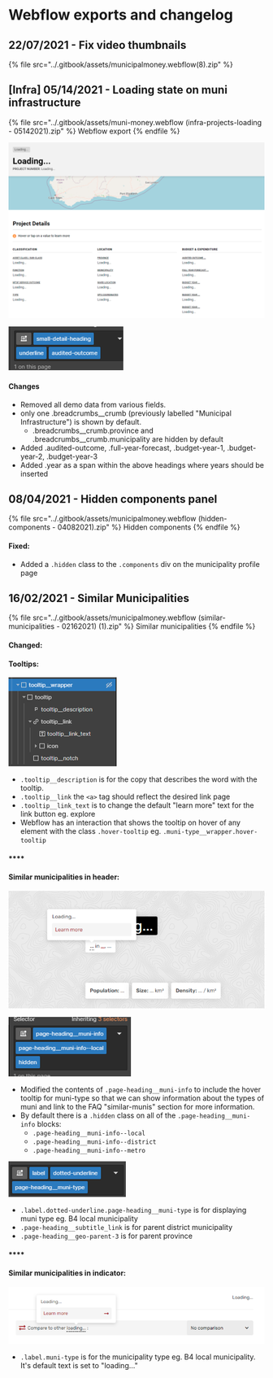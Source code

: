 # Webflow exports and changelog

## 22/07/2021 - Fix video thumbnails

{% file src="../.gitbook/assets/municipalmoney.webflow(8).zip" %}

## \[Infra] 05/14/2021 - Loading state on muni infrastructure

{% file src="../.gitbook/assets/muni-money.webflow (infra-projects-loading - 05142021).zip" %}
Webflow export
{% endfile %}

![Loading state preview](<../.gitbook/assets/image (12).png>)

![custom classes for various headings](<../.gitbook/assets/image (13).png>)

#### Changes

* Removed all demo data from various fields.
* only one .breadcrumbs\_\_crumb (previously labelled "Municipal Infrastructure") is shown by default.
  * .breadcrumbs\_\_crumb.province and .breadcrumbs\_\_crumb.municipality are hidden by default
* Added .audited-outcome, .full-year-forecast, .budget-year-1, .budget-year-2, .budget-year-3
* Added .year as a span within the above headings where years should be inserted

## 08/04/2021 - Hidden components panel

{% file src="../.gitbook/assets/municipalmoney.webflow (hidden-components - 04082021).zip" %}
Hidden components
{% endfile %}

#### Fixed:

* Added a `.hidden` class to the `.components` div on the municipality profile page

## 16/02/2021 - Similar Municipalities&#x20;

{% file src="../.gitbook/assets/municipalmoney.webflow (similar-municipalities - 02162021) (1).zip" %}
Similar municipalities
{% endfile %}

#### Changed:

#### **Tooltips:**

![](<../.gitbook/assets/image (8).png>)

* `.tooltip__description` is for the copy that describes the word with the tooltip.&#x20;
* `.tooltip__link` the `<a>` tag should reflect the desired link page&#x20;
* `.tooltip__link_text` is to change the default "learn more" text for the link button eg. explore
* Webflow has an interaction that shows the tooltip on hover of any element with the class `.hover-tooltip` eg. `.muni-type__wrapper.hover-tooltip`

#### ****

#### **Similar municipalities in header:**

![Feature in default state](<../.gitbook/assets/image (1).png>)

![Muni info structure in default state](<../.gitbook/assets/image (4).png>)

* Modified the contents of `.page-heading__muni-info` to include the hover tooltip for muni-type so that we can show information about the types of muni and link to the FAQ "similar-munis" section for more information.
* By default there is a `.hidden` class on all of the `.page-heading__muni-info` blocks:&#x20;
  * `.page-heading__muni-info--local`
  * `.page-heading__muni-info--district`
  * `.page-heading__muni-info--metro`

![page-heading\_\_muni-type](<../.gitbook/assets/image (5).png>)

* `.label.dotted-underline.page-heading__muni-type` is for displaying muni type eg. B4 local municipality
* `.page-heading__subtitle_link` is for parent district municipality
* `.page-heading__geo-parent-3` is for parent province

#### ****

#### **Similar municipalities in indicator:**

![](<../.gitbook/assets/image (3).png>)

* `.label.muni-type` is for the municipality type eg. B4 local municipality. It's default text is set to "loading..."

